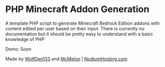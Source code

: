 # PHP Minecraft Addon Generation
A template PHP script to generate Minecraft Bedrock Edition addons with content edited per user based on their input. There is currently no documentation but it should be pretty easy to understand with a basic knowledge of PHP

Demo: Soon

Made by [WolfDen133](https://github.com/WolfDen133) and [McMelon](https://github.com/McMelonTV) | [NodiumHosting.com](https://nodiumhosting.com)
